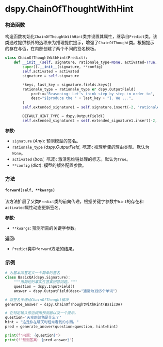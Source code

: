 # dspy.ChainOfThoughtWithHint

### 构造函数

构造函数初始化`ChainOfThoughtWithHint`类并设置其属性，继承自`Predict`类。该类通过提供额外的选项来为推理提供提示，增强了`ChainOfThought`类。根据提示的存在与否，在内部创建了两个不同的签名模板。

```python
class ChainOfThoughtWithHint(Predict):
    def __init__(self, signature, rationale_type=None, activated=True, **config):
        super().__init__(signature, **config)
        self.activated = activated
        signature = self.signature

        *keys, last_key = signature.fields.keys()
        rationale_type = rationale_type or dspy.OutputField(
            prefix="Reasoning: Let's think step by step in order to",
            desc="${produce the " + last_key + "}. We ...",
        )
        self.extended_signature1 = self.signature.insert(-2, "rationale", rationale_type, type_=str)

        DEFAULT_HINT_TYPE = dspy.OutputField()
        self.extended_signature2 = self.extended_signature1.insert(-2, "hint", DEFAULT_HINT_TYPE, type_=str)
```

**参数:**
- `signature` (_Any_): 预测模型的签名。
- `rationale_type` (_dspy.OutputField_, _可选_): 推理步骤的理由类型。默认为`None`。
- `activated` (_bool_, _可选_): 激活思维链处理的标志。默认为`True`。
- `**config` (_dict_): 模型的额外配置参数。

### 方法

#### `forward(self, **kwargs)`

该方法扩展了父类`Predict`类的前向传递，根据关键字参数中`hint`的存在和`activated`属性动态更新签名。

**参数:**
- `**kwargs`: 预测所需的关键字参数。

**返回:**
- `Predict`类中`forward`方法的结果。

### 示例

```python
# 为基本问答定义一个简单的签名
class BasicQA(dspy.Signature):
    """用简短的事实性答案回答问题。"""
    question = dspy.InputField()
    answer = dspy.OutputField(desc="通常为1到5个单词")

# 将签名传递给ChainOfThought模块
generate_answer = dspy.ChainOfThoughtWithHint(BasicQA)

# 在特定输入旁边调用预测器以及一个提示。
question='天空的颜色是什么？'
hint = "这是你在晴天时经常看到的东西。"
pred = generate_answer(question=question, hint=hint)

print(f"问题: {question}")
print(f"预测答案: {pred.answer}")
```